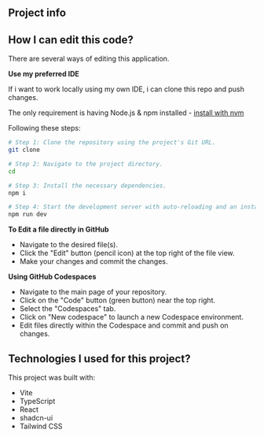 ## Project info

## How I can edit this code?

There are several ways of editing this application.


**Use my preferred IDE**

If i want to work locally using my own IDE, i can clone this repo and push changes.

The only requirement is having Node.js & npm installed - [install with nvm](https://github.com/nvm-sh/nvm#installing-and-updating)

Following these steps:

```sh
# Step 1: Clone the repository using the project's Git URL.
git clone 

# Step 2: Navigate to the project directory.
cd 

# Step 3: Install the necessary dependencies.
npm i

# Step 4: Start the development server with auto-reloading and an instant preview.
npm run dev
```

**To Edit a file directly in GitHub**

- Navigate to the desired file(s).
- Click the "Edit" button (pencil icon) at the top right of the file view.
- Make your changes and commit the changes.

**Using GitHub Codespaces**

- Navigate to the main page of your repository.
- Click on the "Code" button (green button) near the top right.
- Select the "Codespaces" tab.
- Click on "New codespace" to launch a new Codespace environment.
- Edit files directly within the Codespace and commit and push on changes.

## Technologies I used for this project?

This project was built with:

- Vite
- TypeScript
- React
- shadcn-ui
- Tailwind CSS
